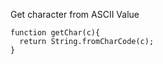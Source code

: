 Get character from ASCII Value

    function getChar(c){
      return String.fromCharCode(c);
    }
